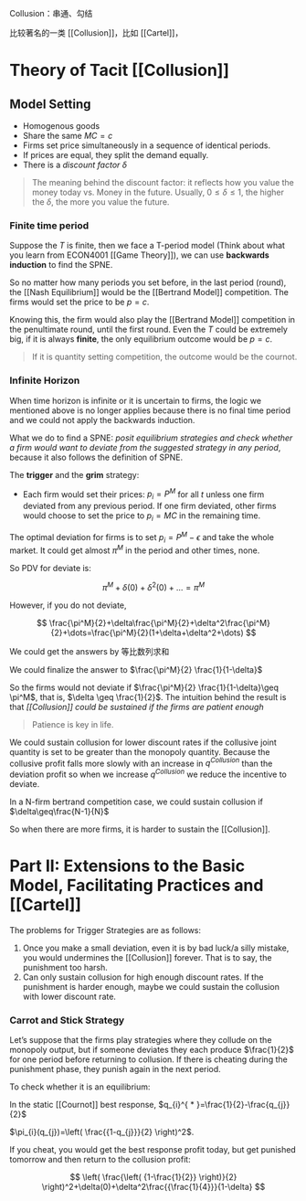 Collusion：串通、勾结

比较著名的一类 [[Collusion]]，比如 [[Cartel]]，

# Theory of Tacit [[Collusion]]

## Model Setting

- Homogenous goods
- Share the same $MC=c$
- Firms set price simultaneously in a sequence of identical periods. 
- If prices are equal, they split the demand equally.
- There is a *discount factor* $\delta$

> The meaning behind the discount factor: it reflects how you value the money today vs. Money in the future. Usually, $0\leq \delta\leq 1$, the higher the $\delta$, the more you value the future.


### Finite time period

Suppose the $T$ is finite, then we face a T-period model (Think about what you learn from ECON4001 [[Game Theory]]), we can use **backwards induction** to find the SPNE.

So no matter how many periods you set before, in the last period (round), the [[Nash Equilibrium]] would be the [[Bertrand Model]] competition. The firms would set the price to be $p=c$.

Knowing this, the firm would also play the [[Bertrand Model]] competition in the penultimate round, until the first round. Even the $T$ could be extremely big, if it is always **finite**, the only equilibrium outcome would be  $p=c$.

> If it is quantity setting competition, the outcome would be the cournot.

### Infinite Horizon

When time horizon is infinite or it is uncertain to firms, the logic we mentioned above is no longer applies because there is no final time period and we could not apply the backwards induction.

What we do to find a SPNE: *posit equilibrium strategies and check whether a firm would want to deviate from the suggested strategy in any period*, because it also follows the definition of SPNE.

The **trigger** and the **grim** strategy:

- Each firm would set their prices: $p_{i} = P^M$ for all $t$ unless one firm deviated from any previous period. If one firm deviated, other firms would choose to set the price to $p_{i}=MC$ in the remaining time.

The optimal deviation for firms is to set $p_{i}=P^M - \epsilon$ and take the whole market. It could get almost $\pi^M$ in the period and other times, none.

So PDV for deviate is:

$$
\pi^M + \delta(0) + \delta^2(0)+\dots=\pi^M
$$

However, if you do not deviate,

$$
\frac{\pi^M}{2}+\delta\frac{\pi^M}{2}+\delta^2\frac{\pi^M}{2}+\dots=\frac{\pi^M}{2}(1+\delta+\delta^2+\dots)
$$

We could get the answers by 等比数列求和

We could finalize the answer to $\frac{\pi^M}{2} \frac{1}{1-\delta}$

So the firms would not deviate if $\frac{\pi^M}{2} \frac{1}{1-\delta}\geq \pi^M$, that is, $\delta \geq \frac{1}{2}$. The intuition behind the result is that *[[Collusion]] could be sustained if the firms are patient enough*

> Patience is key in life.

We could sustain collusion for lower discount rates if the collusive joint quantity is set to be greater than the monopoly quantity. Because the collusive profit falls more slowly with an increase in $q^{Collusion}$ than the deviation profit so when we increase $q^{Collusion}$ we reduce the incentive to deviate.

In a N-firm bertrand competition case, we could sustain collusion if $\delta\geq\frac{N-1}{N}$

So when there are more firms, it is harder to sustain the [[Collusion]].

# Part II: Extensions to the Basic Model, Facilitating Practices and [[Cartel]]

The problems for Trigger Strategies are as follows:

1. Once you make a small deviation, even it is by bad luck/a silly mistake, you would undermines the [[Collusion]] forever. That is to say, the punishment too harsh.
2. Can only sustain collusion for high enough discount rates. If the punishment is harder enough, maybe we could sustain the collusion with lower discount rate.

### Carrot and Stick Strategy

Let’s suppose that the firms play strategies where they collude on the monopoly output, but if someone deviates they each produce $\frac{1}{2}$ for one period before returning to collusion. If there is cheating during the punishment phase, they punish again in the next period.

To check whether it is an equilibrium:

In the static [[Cournot]] best response, $q_{i}^{ * }=\frac{1}{2}-\frac{q_{j}}{2}$

$\pi_{i}(q_{j})=\left( \frac{{1-q_{j}}}{2} \right)^2$.

If you cheat, you would get the best response profit today, but get punished tomorrow and then return to the collusion profit:

$$
\left( \frac{\left( {1-\frac{1}{2}} \right)}{2} \right)^2+\delta(0)+\delta^2\frac{{\frac{1}{4}}}{1-\delta}
$$
